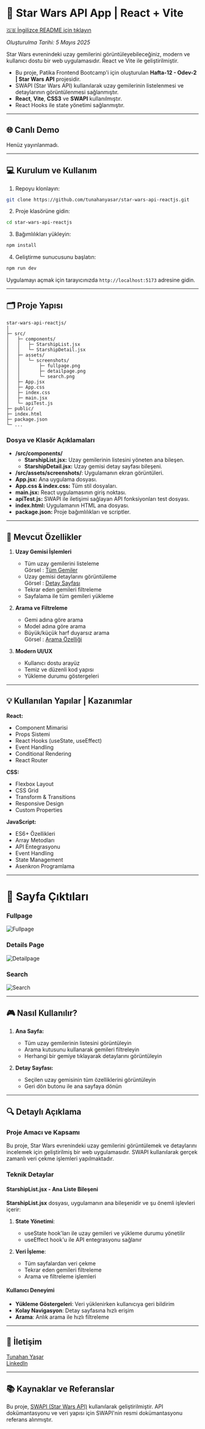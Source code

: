 # 🌌 Star Wars API App | React + Vite

[🇬🇧 İngilizce README için tıklayın](./README.md)

*Oluşturulma Tarihi: 5 Mayıs 2025*

Star Wars evrenindeki uzay gemilerini görüntüleyebileceğiniz, modern ve kullanıcı dostu bir web uygulamasıdır. React ve Vite ile geliştirilmiştir.

* Bu proje, Patika Frontend Bootcamp'i için oluşturulan **Hafta-12 - Odev-2 | Star Wars API** projesidir.
* SWAPI (Star Wars API) kullanılarak uzay gemilerinin listelenmesi ve detaylarının görüntülenmesi sağlanmıştır.
* **React**, **Vite**, **CSS3** ve **SWAPI** kullanılmıştır.
* React Hooks ile state yönetimi sağlanmıştır.

---

## 🌐 Canlı Demo

<!-- Varsa canlı demo linkinizi buraya ekleyin -->
Henüz yayınlanmadı.

---

## :computer: Kurulum ve Kullanım

1. Repoyu klonlayın:
```bash
git clone https://github.com/tunahanyasar/star-wars-api-reactjs.git
```

2. Proje klasörüne gidin:
```bash
cd star-wars-api-reactjs
```

3. Bağımlılıkları yükleyin:
```bash
npm install
```

4. Geliştirme sunucusunu başlatın:
```bash
npm run dev
```

Uygulamayı açmak için tarayıcınızda `http://localhost:5173` adresine gidin.

---

## 🗂️ Proje Yapısı

```
star-wars-api-reactjs/
│
├─ src/
│   ├─ components/
│   │   ├─ StarshipList.jsx
│   │   └─ StarshipDetail.jsx
│   ├─ assets/
│   │   └─ screenshots/
│   │       ├─ fullpage.png
│   │       ├─ detailpage.png
│   │       └─ search.png
│   ├─ App.jsx
│   ├─ App.css
│   ├─ index.css
│   ├─ main.jsx
│   └─ apiTest.js
├─ public/
├─ index.html
├─ package.json
└─ ...
```

### Dosya ve Klasör Açıklamaları

- **/src/components/**
  - **StarshipList.jsx:** Uzay gemilerinin listesini yöneten ana bileşen.
  - **StarshipDetail.jsx:** Uzay gemisi detay sayfası bileşeni.
- **/src/assets/screenshots/**: Uygulamanın ekran görüntüleri.
- **App.jsx:** Ana uygulama dosyası.
- **App.css & index.css:** Tüm stil dosyaları.
- **main.jsx:** React uygulamasının giriş noktası.
- **apiTest.js:** SWAPI ile iletişimi sağlayan API fonksiyonları test dosyası.
- **index.html:** Uygulamanın HTML ana dosyası.
- **package.json:** Proje bağımlılıkları ve scriptler.

---

## :star2: Mevcut Özellikler

1. **Uzay Gemisi İşlemleri**
   - Tüm uzay gemilerini listeleme  
     Görsel : [Tüm Gemiler](#fullpage)
   - Uzay gemisi detaylarını görüntüleme  
     Görsel : [Detay Sayfası](#details-page)
   - Tekrar eden gemileri filtreleme
   - Sayfalama ile tüm gemileri yükleme

2. **Arama ve Filtreleme**
   - Gemi adına göre arama
   - Model adına göre arama
   - Büyük/küçük harf duyarsız arama  
     Görsel : [Arama Özelliği](#search)

3. **Modern UI/UX**
   - Kullanıcı dostu arayüz
   - Temiz ve düzenli kod yapısı
   - Yükleme durumu göstergeleri

---

## 💡 Kullanılan Yapılar | Kazanımlar

**React:**
* Component Mimarisi
* Props Sistemi
* React Hooks (useState, useEffect)
* Event Handling
* Conditional Rendering
* React Router

**CSS:**
* Flexbox Layout
* CSS Grid
* Transform & Transitions
* Responsive Design
* Custom Properties

**JavaScript:**
* ES6+ Özellikleri
* Array Metodları
* API Entegrasyonu
* Event Handling
* State Management
* Asenkron Programlama

---

# :paperclip: Sayfa Çıktıları

### Fullpage
![Fullpage](./src/assets/screenshots/fullpage.png)

### Details Page
![Detailpage](./src/assets/screenshots/detailpage.png)

### Search 
![Search](./src/assets/screenshots/search.png)

---

## 🎮 Nasıl Kullanılır?

1. **Ana Sayfa:**
   - Tüm uzay gemilerinin listesini görüntüleyin
   - Arama kutusunu kullanarak gemileri filtreleyin
   - Herhangi bir gemiye tıklayarak detaylarını görüntüleyin

2. **Detay Sayfası:**
   - Seçilen uzay gemisinin tüm özelliklerini görüntüleyin
   - Geri dön butonu ile ana sayfaya dönün

---

## 🔍 Detaylı Açıklama

### Proje Amacı ve Kapsamı

Bu proje, Star Wars evrenindeki uzay gemilerini görüntülemek ve detaylarını incelemek için geliştirilmiş bir web uygulamasıdır. SWAPI kullanılarak gerçek zamanlı veri çekme işlemleri yapılmaktadır.

### Teknik Detaylar

#### StarshipList.jsx - Ana Liste Bileşeni

**StarshipList.jsx** dosyası, uygulamanın ana bileşenidir ve şu önemli işlevleri içerir:

1. **State Yönetimi**: 
   - useState hook'ları ile uzay gemileri ve yükleme durumu yönetilir
   - useEffect hook'u ile API entegrasyonu sağlanır

2. **Veri İşleme**:
   - Tüm sayfalardan veri çekme
   - Tekrar eden gemileri filtreleme
   - Arama ve filtreleme işlemleri

#### Kullanıcı Deneyimi
- **Yükleme Göstergeleri**: Veri yüklenirken kullanıcıya geri bildirim
- **Kolay Navigasyon**: Detay sayfasına hızlı erişim
- **Arama**: Anlık arama ile hızlı filtreleme

---

## 👤 İletişim

[Tunahan Yaşar](https://github.com/tunahanyasar)  
[LinkedIn](https://www.linkedin.com/in/tunahan-yasar/)

---

## 📚 Kaynaklar ve Referanslar

Bu proje, [SWAPI (Star Wars API)](https://swapi.dev/) kullanılarak geliştirilmiştir. API dokümantasyonu ve veri yapısı için SWAPI'nin resmi dokümantasyonu referans alınmıştır.
